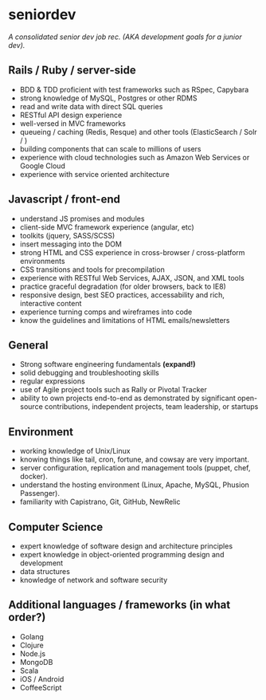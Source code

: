 seniordev
=========

_A consolidated senior dev job rec.  (AKA development goals for a junior dev)._

## Rails / Ruby / server-side
+ BDD & TDD proficient with test frameworks such as RSpec, Capybara
+ strong knowledge of MySQL, Postgres or other RDMS
+ read and write data with direct SQL queries
+ RESTful API design experience
+ well-versed in MVC frameworks
+ queueing / caching (Redis, Resque) and other tools (ElasticSearch / Solr / )
+ building components that can scale to millions of users
+ experience with cloud technologies such as Amazon Web Services or Google Cloud
+ experience with service oriented architecture

## Javascript / front-end
+ understand JS promises and modules
+ client-side MVC framework experience (angular, etc)
+ toolkits (jquery, SASS/SCSS)
+ insert messaging into the DOM
+ strong HTML and CSS experience in cross-browser / cross-platform environments
+ CSS transitions and tools for precompilation
+ experience with RESTful Web Services, AJAX, JSON, and XML tools
+ practice graceful degradation (for older browsers, back to IE8)
+ responsive design, best SEO practices, accessability and rich, interactive content
+ experience turning comps and wireframes into code
+ know the guidelines and limitations of HTML emails/newsletters

## General
+ Strong software engineering fundamentals **(expand!)**
+ solid debugging and troubleshooting skills
+ regular expressions
+ use of Agile project tools such as Rally or Pivotal Tracker
+ ability to own projects end-to-end as demonstrated by significant open-source contributions, independent projects, team leadership, or startups

## Environment
+ working knowledge of Unix/Linux
+ knowing things like tail, cron, fortune, and cowsay are very important.
+ server configuration, replication and management tools (puppet, chef, docker).
+ understand the hosting environment (Linux, Apache, MySQL, Phusion Passenger).
+ familiarity with Capistrano, Git, GitHub, NewRelic

## Computer Science
+ expert knowledge of software design and architecture principles
+ expert knowledge in object-oriented programming design and development
+ data structures
+ knowledge of network and software security

## Additional languages / frameworks **(in what order?)**
+ Golang
+ Clojure
+ Node.js
+ MongoDB
+ Scala
+ iOS / Android
+ CoffeeScript
